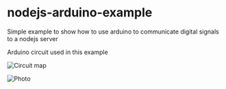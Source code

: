 nodejs-arduino-example
======================

Simple example to show how to use arduino to communicate digital signals to a nodejs server

Arduino circuit used in this example

![Circuit map](https://raw.githubusercontent.com/GianlucaGuarini/nodejs-arduino-example/master/circuit.jpg)

![Photo](https://raw.githubusercontent.com/GianlucaGuarini/nodejs-arduino-example/master/photo.jpg)
